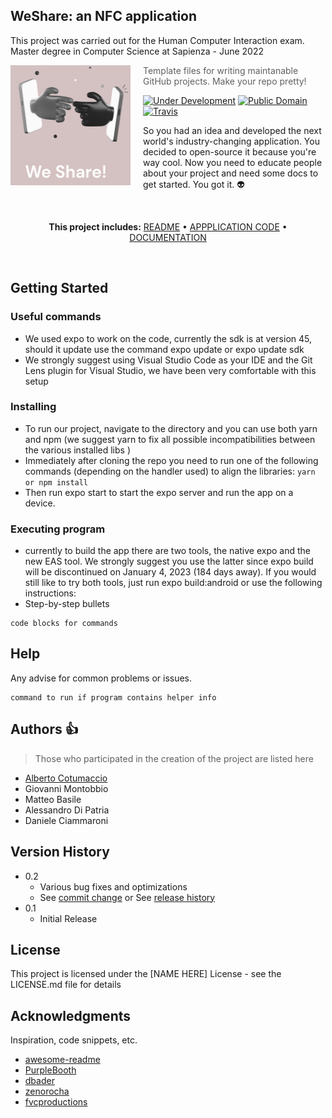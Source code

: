 ## WeShare: an NFC application

This project was carried out for the Human Computer Interaction exam. Master degree in Computer Science at Sapienza - June 2022

<img src="App/assets/images/logo.png" align="left" width="192px" height="192px"/>
<img align="left" width="0" height="192px" hspace="10"/>

> Template files for writing maintanable GitHub projects. Make your repo pretty!

[![Under Development](https://img.shields.io/badge/under-development-orange.svg)](https://github.com/cezaraugusto/github-template-guidelines) [![Public Domain](https://img.shields.io/badge/public-domain-lightgrey.svg)](https://creativecommons.org/publicdomain/zero/1.0/) [![Travis](https://img.shields.io/travis/cezaraugusto/github-template-guidelines.svg)](http://github.com/cezaraugusto/github-template-guidelines)

So you had an idea and developed the next world's industry-changing application. You decided to open-source it because you're way cool. Now you need to educate people about your project and need some docs to get started. You got it. :alien:

<br>
<p align="center">
<strong>This project includes:</strong>
<a href="/.github/README.md">README</a> • <a href="https://github.com/albertoCotumaccio/WeShare---application/tree/main/App">APPPLICATION CODE</a> • <a href="https://github.com/albertoCotumaccio/WeShare---application/tree/main/Documents">DOCUMENTATION</a></a>
</p>
<br>


## Getting Started

### Useful commands

* We used expo to work on the code, currently the sdk is at version 45, should it update use the command expo update or expo update sdk
* We strongly suggest using Visual Studio Code as your IDE and the Git Lens plugin for Visual Studio, we have been very comfortable with this setup

### Installing

* To run our project, navigate to the directory and you can use both yarn and npm (we suggest yarn to fix all possible incompatibilities between the various installed libs )
* Immediately after cloning the repo you need to run one of the following commands (depending on the handler used) to align the libraries: ```yarn or npm install```
* Then run expo start to start the expo server and run the app on a device.

### Executing program

* currently to build the app there are two tools, the native expo and the new EAS tool. We strongly suggest you use the latter since expo build will be discontinued on January 4, 2023 (184 days away). If you would still like to try both tools, just run expo build:android or use the following instructions:
* Step-by-step bullets
```
code blocks for commands
```

## Help

Any advise for common problems or issues.
```
command to run if program contains helper info
```

## Authors :thumbsup:

> Those who participated in the creation of the project are listed here

* [Alberto Cotumaccio](https://it.linkedin.com/in/alberto-cotumaccio-8b8443229?trk=people-guest_people_search-card)
* Giovanni Montobbio
* Matteo Basile
* Alessandro Di Patria
* Daniele Ciammaroni

## Version History

* 0.2
    * Various bug fixes and optimizations
    * See [commit change]() or See [release history]()
* 0.1
    * Initial Release

## License

This project is licensed under the [NAME HERE] License - see the LICENSE.md file for details

## Acknowledgments

Inspiration, code snippets, etc.
* [awesome-readme](https://github.com/matiassingers/awesome-readme)
* [PurpleBooth](https://gist.github.com/PurpleBooth/109311bb0361f32d87a2)
* [dbader](https://github.com/dbader/readme-template)
* [zenorocha](https://gist.github.com/zenorocha/4526327)
* [fvcproductions](https://gist.github.com/fvcproductions/1bfc2d4aecb01a834b46)
